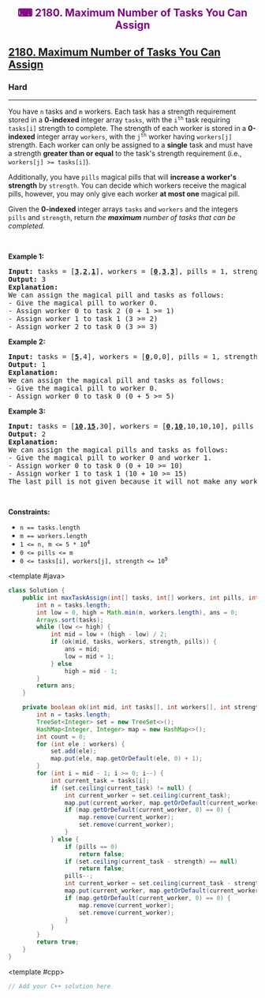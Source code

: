 <div align = "center">
<h style = "margin-bottom: 0px; margin-top: 0px; color : purple;" align = "center" class = "header">

## ⌨ 2180. Maximum Number of Tasks You Can Assign

</h>
</div>

<h2><a href="https://leetcode.com/problems/maximum-number-of-tasks-you-can-assign" target = "_blank">2180. Maximum Number of Tasks You Can Assign</a></h2><h3>Hard</h3><hr><p>You have <code>n</code> tasks and <code>m</code> workers. Each task has a strength requirement stored in a <strong>0-indexed</strong> integer array <code>tasks</code>, with the <code>i<sup>th</sup></code> task requiring <code>tasks[i]</code> strength to complete. The strength of each worker is stored in a <strong>0-indexed</strong> integer array <code>workers</code>, with the <code>j<sup>th</sup></code> worker having <code>workers[j]</code> strength. Each worker can only be assigned to a <strong>single</strong> task and must have a strength <strong>greater than or equal</strong> to the task&#39;s strength requirement (i.e., <code>workers[j] &gt;= tasks[i]</code>).</p>

<p>Additionally, you have <code>pills</code> magical pills that will <strong>increase a worker&#39;s strength</strong> by <code>strength</code>. You can decide which workers receive the magical pills, however, you may only give each worker <strong>at most one</strong> magical pill.</p>

<p>Given the <strong>0-indexed </strong>integer arrays <code>tasks</code> and <code>workers</code> and the integers <code>pills</code> and <code>strength</code>, return <em>the <strong>maximum</strong> number of tasks that can be completed.</em></p>

<p>&nbsp;</p>
<p><strong class="example">Example 1:</strong></p>

<pre>
<strong>Input:</strong> tasks = [<u><strong>3</strong></u>,<u><strong>2</strong></u>,<u><strong>1</strong></u>], workers = [<u><strong>0</strong></u>,<u><strong>3</strong></u>,<u><strong>3</strong></u>], pills = 1, strength = 1
<strong>Output:</strong> 3
<strong>Explanation:</strong>
We can assign the magical pill and tasks as follows:
- Give the magical pill to worker 0.
- Assign worker 0 to task 2 (0 + 1 &gt;= 1)
- Assign worker 1 to task 1 (3 &gt;= 2)
- Assign worker 2 to task 0 (3 &gt;= 3)
</pre>

<p><strong class="example">Example 2:</strong></p>

<pre>
<strong>Input:</strong> tasks = [<u><strong>5</strong></u>,4], workers = [<u><strong>0</strong></u>,0,0], pills = 1, strength = 5
<strong>Output:</strong> 1
<strong>Explanation:</strong>
We can assign the magical pill and tasks as follows:
- Give the magical pill to worker 0.
- Assign worker 0 to task 0 (0 + 5 &gt;= 5)
</pre>

<p><strong class="example">Example 3:</strong></p>

<pre>
<strong>Input:</strong> tasks = [<u><strong>10</strong></u>,<u><strong>15</strong></u>,30], workers = [<u><strong>0</strong></u>,<u><strong>10</strong></u>,10,10,10], pills = 3, strength = 10
<strong>Output:</strong> 2
<strong>Explanation:</strong>
We can assign the magical pills and tasks as follows:
- Give the magical pill to worker 0 and worker 1.
- Assign worker 0 to task 0 (0 + 10 &gt;= 10)
- Assign worker 1 to task 1 (10 + 10 &gt;= 15)
The last pill is not given because it will not make any worker strong enough for the last task.
</pre>

<p>&nbsp;</p>
<p><strong>Constraints:</strong></p>

<ul>
	<li><code>n == tasks.length</code></li>
	<li><code>m == workers.length</code></li>
	<li><code>1 &lt;= n, m &lt;= 5 * 10<sup>4</sup></code></li>
	<li><code>0 &lt;= pills &lt;= m</code></li>
	<li><code>0 &lt;= tasks[i], workers[j], strength &lt;= 10<sup>9</sup></code></li>
</ul>

<CodeTabs :languages="[ { name: 'C++', slot: 'cpp' }, { name: 'Java', slot: 'java' } ]">

<template #java>

```java
class Solution {
    public int maxTaskAssign(int[] tasks, int[] workers, int pills, int strength) {
        int n = tasks.length;
        int low = 0, high = Math.min(n, workers.length), ans = 0;
        Arrays.sort(tasks);
        while (low <= high) {
            int mid = low + (high - low) / 2;
            if (ok(mid, tasks, workers, strength, pills)) {
                ans = mid;
                low = mid + 1;
            } else
                high = mid - 1;
        }
        return ans;
    }

    private boolean ok(int mid, int tasks[], int workers[], int strength, int pills) {
        int n = tasks.length;
        TreeSet<Integer> set = new TreeSet<>();
        HashMap<Integer, Integer> map = new HashMap<>();
        int count = 0;
        for (int ele : workers) {
            set.add(ele);
            map.put(ele, map.getOrDefault(ele, 0) + 1);
        }
        for (int i = mid - 1; i >= 0; i--) {
            int current_task = tasks[i];
            if (set.ceiling(current_task) != null) {
                int current_worker = set.ceiling(current_task);
                map.put(current_worker, map.getOrDefault(current_worker, 0) -1);
                if (map.getOrDefault(current_worker, 0) == 0) {
                    map.remove(current_worker);
                    set.remove(current_worker);
                }
            } else {
                if (pills == 0)
                    return false;
                if (set.ceiling(current_task - strength) == null)
                    return false;
                pills--;
                int current_worker = set.ceiling(current_task - strength);
                map.put(current_worker, map.getOrDefault(current_worker, 0) -1);
                if (map.getOrDefault(current_worker, 0) == 0) {
                    map.remove(current_worker);
                    set.remove(current_worker);
                }
            }
        }
        return true;
    }
}
```

</template>

<template #cpp>

```cpp
// Add your C++ solution here
```

</template>

</CodeTabs>
